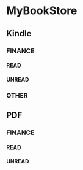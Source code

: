 # MyBookStore
## Kindle
### FINANCE
#### READ
[](https://github.com/Skyball/MyBookStore/tree/master/Kindle/FINANCE/READ)
#### UNREAD
[](https://github.com/Skyball/MyBookStore/tree/master/Kindle/FINANCE/UNREAD)
### OTHER
[](https://github.com/Skyball/MyBookStore/tree/master/Kindle/OTHER)

## PDF
### FINANCE
#### READ
[](https://github.com/Skyball/MyBookStore/tree/master/PDF/Finance/READ)
#### UNREAD
[](https://github.com/Skyball/MyBookStore/tree/master/PDF/Finance/UNREAD)

